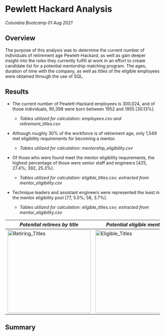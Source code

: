 # Pewlett Hackard Analysis
*Columbia Bootcamp 01 Aug 2021*


## Overview
The purpose of this analysis was to determine the current number of individuals of retirement age Pewlett-Hackard, as well as gain deeper insight into the roles they currently fulfill at work in an effort to create candidate list for a potential mentorship matching program. The ages, duration of time with the company, as well as titles of the eligible employees were obtained through the use of SQL.

## Results
- The current number of Pewlett-Hackard employees is 300,024, and of those individuals, 90,398 were born between 1952 and 1955 [30.13%].
  - *Tables utilized for calculation: employees.csv and retirement_titles.csv*  
  
- Although roughly 30% of the workforce is of retirement age, only 1,549 met eligibility requirements for becoming a mentor. 
  - *Tables utilized for calculation: mentorship_eligibility.csv*
  
- Of those who were found meet the mentor eligibility requirements, the highest percentage of those were senior staff and engineers [425, 27.4%; 392, 25.3%]. 
  - *Tables utilized for calculation: eligible_titles.csv; extracted from mentor_eligibility.csv*
  
- Technique leaders and assistant engineers were represented the least in the mentor eligibility pool [77, 5.0%; 58, 3.7%].
  - *Tables utilized for calculation: eligible_titles.csv; extracted from mentor_eligibility.csv*


*Potenital retirees by title* | *Potential eligible mentors*
----------------------------- | ----------------------------
<img width="270" alt="Retiring_Titles" src="https://user-images.githubusercontent.com/85713470/127786786-a37a0218-f554-49cd-8bb7-bfa2477dca6b.png"> | <img width="270" alt="Eligible_Titles" src="https://user-images.githubusercontent.com/85713470/127786690-5a483486-8c70-4fe7-aea9-6c327850059f.png">

## Summary
